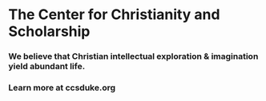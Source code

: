 # The Center for Christianity and Scholarship

### We believe that Christian intellectual exploration & imagination yield abundant life.

### Learn more at ccsduke.org